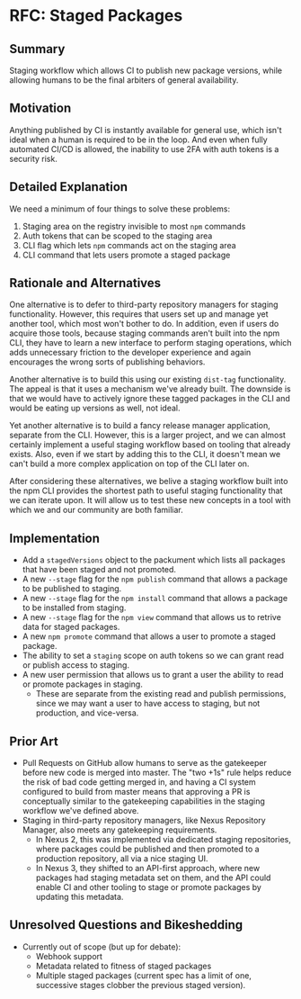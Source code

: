 # RFC: Staged Packages

## Summary

Staging workflow which allows CI to publish new package versions, while allowing
humans to be the final arbiters of general availability.

## Motivation

Anything published by CI is instantly available for general use, which isn't
ideal when a human is required to be in the loop. And even when fully automated
CI/CD is allowed, the inability to use 2FA with auth tokens is a security risk.

## Detailed Explanation

We need a minimum of four things to solve these problems:

1. Staging area on the registry invisible to most `npm` commands
2. Auth tokens that can be scoped to the staging area
3. CLI flag which lets `npm` commands act on the staging area
4. CLI command that lets users promote a staged package

## Rationale and Alternatives

One alternative is to defer to third-party repository managers for staging
functionality. However, this requires that users set up and manage yet another
tool, which most won't bother to do. In addition, even if users do acquire those
tools, because staging commands aren't built into the npm CLI, they have to
learn a new interface to perform staging operations, which adds unnecessary
friction to the developer experience and again encourages the wrong sorts of
publishing behaviors.

Another alternative is to build this using our existing `dist-tag`
functionality. The appeal is that it uses a mechanism we've already built. The
downside is that we would have to actively ignore these tagged packages in the
CLI and would be eating up versions as well, not ideal.

Yet another alternative is to build a fancy release manager application,
separate from the CLI. However, this is a larger project, and we can almost
certainly implement a useful staging workflow based on tooling that already
exists. Also, even if we start by adding this to the CLI, it doesn't mean we
can't build a more complex application on top of the CLI later on.

After considering these alternatives, we belive a staging workflow built into
the npm CLI provides the shortest path to useful staging functionality that we
can iterate upon. It will allow us to test these new concepts in a tool with
which we and our community are both familiar.

## Implementation

* Add a `stagedVersions` object to the packument which lists all packages that
  have been staged and not promoted.
* A new `--stage` flag for the `npm publish` command that allows a package to be
  published to staging.
* A new `--stage` flag for the `npm install` command that allows a package to be
  installed from staging.
* A new `--stage` flag for the `npm view` command that allows us to retrive data
  for staged packages.
* A new `npm promote` command that allows a user to promote a staged package.
* The ability to set a `staging` scope on auth tokens so we can grant read or
  publish access to staging.
* A new user permission that allows us to grant a user the ability to read or
  promote packages in staging.
  * These are separate from the existing read and publish permissions, since we
    may want a user to have access to staging, but not production, and
    vice-versa.

## Prior Art

* Pull Requests on GitHub allow humans to serve as the gatekeeper before new
  code is merged into master. The "two +1s" rule helps reduce the risk of bad
  code getting merged in, and having a CI system configured to build from master
  means that approving a PR is conceptually similar to the gatekeeping
  capabilities in the staging workflow we've defined above.
* Staging in third-party repository managers, like Nexus Repository Manager,
  also meets any gatekeeping requirements.
  * In Nexus 2, this was implemented via dedicated staging repositories, where
    packages could be published and then promoted to a production repository,
    all via a nice staging UI.
  * In Nexus 3, they shifted to an API-first approach, where new packages had
    staging metadata set on them, and the API could enable CI and other tooling
    to stage or promote packages by updating this metadata.

## Unresolved Questions and Bikeshedding

* Currently out of scope (but up for debate):
  * Webhook support
  * Metadata related to fitness of staged packages
  * Multiple staged packages (current spec has a limit of one, successive stages
    clobber the previous staged version).

